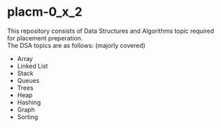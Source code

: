 # placm-0_x_2

This repository consists of Data Structures and Algorithms topic required for placement preperation. 
<br>
The DSA topics are as follows: (majorly covered)
- Array
- Linked List
- Stack
- Queues
- Trees
- Heap
- Hashing
- Graph
- Sorting 
